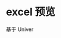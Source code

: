 # excel 预览

基于 Univer

<br/>

<script setup>
import Footer from '../components/Footer.vue'
import ExcelWrapper from '../components/excel-wrapper'
</script>

<ExcelWrapper style="height:600px"/>
<Footer/>
